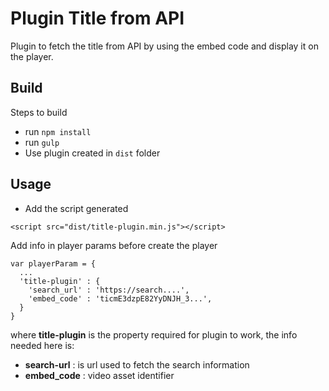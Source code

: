 # Plugin Title from API
Plugin to fetch the title from API by using the embed code and display it on the player.

## Build
Steps to build

- run `npm install`
- run `gulp`
- Use plugin created in `dist` folder

## Usage
* Add the script generated
```{html}
<script src="dist/title-plugin.min.js"></script>
```

Add info in player params before create the player

```{javascript}
var playerParam = {
  ...
  'title-plugin' : {
    'search_url' : 'https://search....',
    'embed_code' : 'ticmE3dzpE82YyDNJH_3...',
  }
}
```

where **title-plugin** is the property required for plugin to work, the info needed here is:

- **search-url** : is url used to fetch the search information
- **embed_code** : video asset identifier


